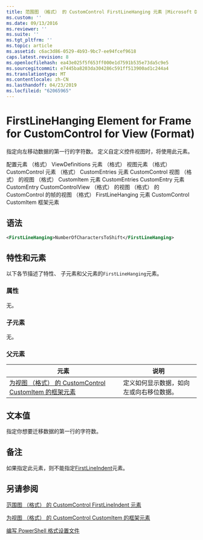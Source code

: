 ```yaml
---
title: 范围图 （格式） 的 CustomControl FirstLineHanging 元素 |Microsoft Docs
ms.custom: ''
ms.date: 09/13/2016
ms.reviewer: ''
ms.suite: ''
ms.tgt_pltfrm: ''
ms.topic: article
ms.assetid: c6ac3d86-0529-4b93-9bc7-ee94fcef9618
caps.latest.revision: 8
ms.openlocfilehash: ea43e025f5f653ff000e1d7591b535e73da5c9e5
ms.sourcegitcommit: e7445ba8203da304286c591ff513900ad1c244a4
ms.translationtype: MT
ms.contentlocale: zh-CN
ms.lasthandoff: 04/23/2019
ms.locfileid: "62065965"
---
```

# <a name="firstlinehanging-element-for-frame-for-customcontrol-for-view-format"></a>FirstLineHanging Element for Frame for CustomControl for View (Format)

指定向左移动数据的第一行的字符数。 定义自定义控件视图时，将使用此元素。

配置元素 （格式） ViewDefinitions 元素 （格式） 视图元素 （格式） CustomControl 元素 （格式） CustomEntries 元素 CustomControl 视图 （格式） 的视图 （格式） CustomItem 元素 CustomEntries CustomEntry 元素CustomEntry CustomControlView （格式） 的视图 （格式） 的 CustomControl 的帧的视图 （格式） FirstLineHanging 元素 CustomControl CustomItem 框架元素

## <a name="syntax"></a>语法

```xml
<FirstLineHanging>NumberOfCharactersToShift</FirstLineHanging>
```

## <a name="attributes-and-elements"></a>特性和元素

以下各节描述了特性、 子元素和父元素的`FirstLineHanging`元素。

### <a name="attributes"></a>属性

无。

### <a name="child-elements"></a>子元素

无。

### <a name="parent-elements"></a>父元素

|元素|说明|
|-------------|-----------------|
|[为视图 （格式） 的 CustomControl CustomItem 的框架元素](./frame-element-for-customitem-for-customcontrol-for-view-format.md)|定义如何显示数据，如向左或向右移位数据。|

## <a name="text-value"></a>文本值

指定你想要迁移数据的第一行的字符数。

## <a name="remarks"></a>备注

如果指定此元素，则不能指定[FirstLineIndent](./firstlineindent-element-for-frame-for-customcontrol-for-view-format.md)元素。

## <a name="see-also"></a>另请参阅

[范围图 （格式） 的 CustomControl FirstLineIndent 元素](./firstlineindent-element-for-frame-for-customcontrol-for-view-format.md)

[为视图 （格式） 的 CustomControl CustomItem 的框架元素](./frame-element-for-customitem-for-customcontrol-for-view-format.md)

[编写 PowerShell 格式设置文件](./writing-a-powershell-formatting-file.md)
